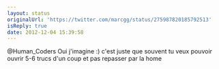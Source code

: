 ```yaml
---
layout: status
originalUrl: 'https://twitter.com/marcgg/status/275987820185792513'
isReply: true
date: 2012-12-04 15:39:58
---
```


@Human_Coders Oui j'imagine :) c'est juste que souvent tu veux pouvoir ouvrir 5-6 trucs d'un coup et pas repasser par la home
